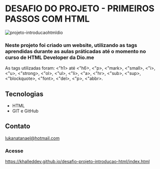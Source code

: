 # DESAFIO DO PROJETO - PRIMEIROS PASSOS COM HTML

![projeto-introducaohtmldio](https://user-images.githubusercontent.com/126177239/222865877-b52cd3f3-e9b7-468e-904e-84b8d8404cda.png)

### Neste projeto foi criado um website, utilizando as tags aprendidas durante as aulas práticadas até o momento no curso de HTML Developer da Dio.me

As tags utilizadas foram: <"h1> até <"h6>, <"p>, <"mark>, <"small>, <"i>, <"u>, <"strong>, <"ol>, <"ul>, <"li>, <"a>, <"hr>, <"sub>, <"sup>, <"blockquote>, <"font>, <"del>, <"p>, <"abbr>.

## Tecnologias
- HTML
- GIT e GitHub

## Contato

lukanatanael@hotmail.com

### Acesse

https://khalleddev.github.io/desafio-projeto-introducao-html/index.html
